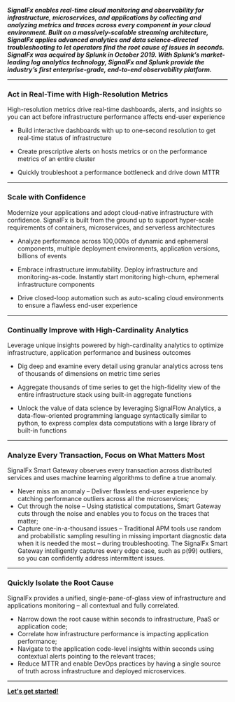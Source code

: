 _**SignalFx enables real-time cloud monitoring and observability for infrastructure, microservices, and applications by collecting and analyzing metrics and traces across every component in your cloud environment. Built on a massively-scalable streaming architecture, SignalFx applies advanced analytics and data science-directed troubleshooting to let operators find the root cause of issues in seconds. SignalFx was acquired by Splunk in October 2019. With Splunk’s market-leading log analytics technology, SignalFx and Splunk provide the industry’s first enterprise-grade, end-to-end observability platform.**_

---

### Act in Real-Time with High-Resolution Metrics

High-resolution metrics drive real-time dashboards, alerts, and insights so you can act before infrastructure performance affects end-user experience

* Build interactive dashboards with up to one-second resolution to get real-time status of infrastructure

* Create prescriptive alerts on hosts metrics or on the performance metrics of an entire cluster

* Quickly troubleshoot a performance bottleneck and drive down MTTR

---

### Scale with Confidence

Modernize your applications and adopt cloud-native infrastructure with confidence. SignalFx is built from the ground up to support hyper-scale requirements of containers, microservices, and serverless architectures

* Analyze performance across 100,000s of dynamic and ephemeral components, multiple deployment environments, application versions, billions of events

* Embrace infrastructure immutability. Deploy infrastructure and monitoring-as-code. Instantly start monitoring high-churn, ephemeral infrastructure components

* Drive closed-loop automation such as auto-scaling cloud environments to ensure a flawless end-user experience

---

### Continually Improve with High-Cardinality Analytics

Leverage unique insights powered by high-cardinality analytics to optimize infrastructure, application performance and business outcomes

* Dig deep and examine every detail using granular analytics across tens of thousands of dimensions on metric time series

* Aggregate thousands of time series to get the high-fidelity view of the entire infrastructure stack using built-in aggregate functions

* Unlock the value of data science by leveraging SignalFlow Analytics, a data-flow-oriented programming language syntactically similar to python, to express complex data computations with a large library of built-in functions

--- 

### Analyze Every Transaction, Focus on What Matters Most

SignalFx Smart Gateway observes every transaction across distributed services and uses machine learning algorithms to define a true anomaly.

* Never miss an anomaly – Deliver flawless end-user experience by catching performance outliers across all the microservices;
* Cut through the noise – Using statistical computations, Smart Gateway cuts through the noise and enables you to focus on the traces that matter;
* Capture one-in-a-thousand issues – Traditional APM tools use random and probabilistic sampling resulting in missing important diagnostic data when it is needed the most – during troubleshooting. The SignalFx Smart Gateway intelligently captures every edge case, such as p(99) outliers, so you can confidently address intermittent issues.

---

### Quickly Isolate the Root Cause
SignalFx provides a unified, single-pane-of-glass view of infrastructure and applications monitoring – all contextual and fully correlated.

* Narrow down the root cause within seconds to infrastructure, PaaS or application code;
* Correlate how infrastructure performance is impacting application performance;
* Navigate to the application code-level insights within seconds using contextual alerts pointing to the relevant traces;
* Reduce MTTR and enable DevOps practices by having a single source of truth across infrastructure and deployed microservices.

---

**[Let's get started!](https://signalfx.github.io/app-dev-workshop/module1/dashboards/)**
